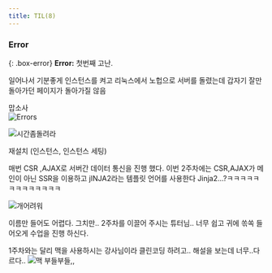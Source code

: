 ```yaml
---
title: TIL(8)
---
```


### Error

{: .box-error}
**Error:** 첫번째 고난.

일어나서 기분좋게 인스턴스를 켜고 리눅스에서 노헙으로 서버를 돌렸는데
갑자기 잘만 돌아가던 페이지가 돌아가질 않음

맙소사  
![Errors](https://storage.googleapis.com/jjalbot-jjals/2018/12/PwoENF3Fu/zzal.jpg)

![시간좀돌려라](https://1.bp.blogspot.com/-_trGhL-_3ew/WuRleXtWHSI/AAAAAAAAAv4/KacPy8iBRxgqnNekoz8HPUaPk4rkOfnKgCLcBGAs/s1600/tumblr_olfbh1YQ8r1qe8a0fo1_540.gif)

재설치 (인스턴스, 인스턴스 세팅)

매번 CSR ,AJAX로 서버간 데이터 통신을 진행 했다.
이번 2주차에는 CSR,AJAX가 메인이 아닌 SSR을 이용하고 jINJA2라는 템플릿 언어를 사용한다
Jinja2...?ㅋㅋㅋㅋㅋㅋㅋㅋㅋㅋㅋㅋㅋ

![개어려워](https://jjalbang.today/files/jjalbox/2017/12/20171229_5a4517abbe8a5.jpg)

이름만 들어도 어렵다.
그치만.. 2주차를 이끌어 주시는 튜터님..
너무 쉽고 귀에 쏚쏙 들어오게 수업을 진행 하신다.

1주차와는 달리 맥을 사용하시는 강사님이라 클린코딩 하려고.. 해설을 보는데 너무..다르다..
![맥](https://www.topteksystem.com/wp-content/uploads/freshizer/3d0dd0d02d609e21791ba5f6468a2b5c_smashed_macbook-1-780x521-780-c-90.jpg)
부들부들,,

